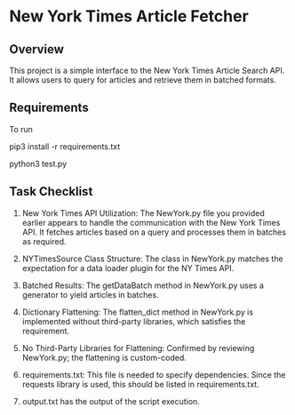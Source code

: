# New York Times Article Fetcher

## Overview
This project is a simple interface to the New York Times Article Search API. It allows users to query for articles and retrieve them in batched formats.

## Requirements
To run

pip3 install -r requirements.txt

python3 test.py

## Task Checklist

1. New York Times API Utilization: The NewYork.py file you provided earlier appears to handle the communication with the New York Times API. It fetches articles based on a query and processes them in batches as required.

2. NYTimesSource Class Structure: The class in NewYork.py matches the expectation for a data loader plugin for the NY Times API.

3. Batched Results: The getDataBatch method in NewYork.py uses a generator to yield articles in batches.

4. Dictionary Flattening: The flatten_dict method in NewYork.py is implemented without third-party libraries, which satisfies the requirement.

5. No Third-Party Libraries for Flattening: Confirmed by reviewing NewYork.py; the flattening is custom-coded.

6. requirements.txt: This file is needed to specify dependencies. Since the requests library is used, this should be listed in requirements.txt.

7. output.txt has the output of the script execution.


